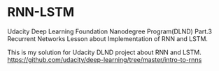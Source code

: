 # RNN-LSTM
Udacity Deep Learning Foundation Nanodegree Program(DLND)
Part.3 Recurrent Networks Lesson about Implementation of RNN and LSTM.

This is my solution for Udacity DLND project about RNN and LSTM.
https://github.com/udacity/deep-learning/tree/master/intro-to-rnns
